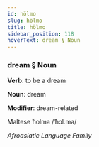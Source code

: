 ```yaml
---
id: hölmo
slug: hölmo
title: hölmo
sidebar_position: 118
hoverText: dream § Noun
---
```


### dream § Noun

**Verb**: to be a dream

**Noun**: dream

**Modifier**: dream-related

Maltese ħolma /ˈħɔl.ma/

*Afroasiatic Language Family*